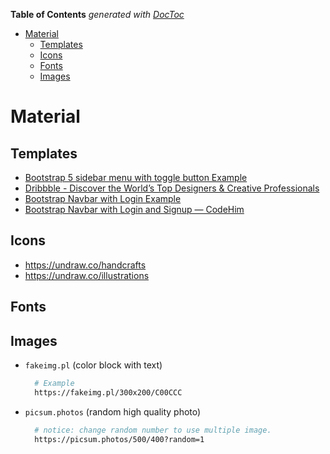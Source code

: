<!-- START doctoc generated TOC please keep comment here to allow auto update -->
<!-- DON'T EDIT THIS SECTION, INSTEAD RE-RUN doctoc TO UPDATE -->
**Table of Contents**  *generated with [DocToc](https://github.com/thlorenz/doctoc)*

- [Material](#material)
  - [Templates](#templates)
  - [Icons](#icons)
  - [Fonts](#fonts)
  - [Images](#images)

<!-- END doctoc generated TOC please keep comment here to allow auto update -->

# Material

## Templates

- [Bootstrap 5 sidebar menu with toggle button Example](https://bbbootstrap.com/snippets/bootstrap-5-sidebar-menu-toggle-button-34132202)
- [Dribbble - Discover the World’s Top Designers & Creative Professionals](https://dribbble.com/)
- [Bootstrap Navbar with Login Example](https://www.codehim.com/demo/bootstrap-navbar-with-login-and-signup/)
- [Bootstrap Navbar with Login and Signup — CodeHim](https://www.codehim.com/bootstrap/bootstrap-navbar-with-login-and-signup/#google_vignette)

## Icons

- <https://undraw.co/handcrafts>
- <https://undraw.co/illustrations>

## Fonts

## Images

- `fakeimg.pl` (color block with text)

  ```bash
    # Example 
    https://fakeimg.pl/300x200/C00CCC
  ```

- `picsum.photos` (random high quality photo)

  ```bash
    # notice: change random number to use multiple image. 
    https://picsum.photos/500/400?random=1
  ```
